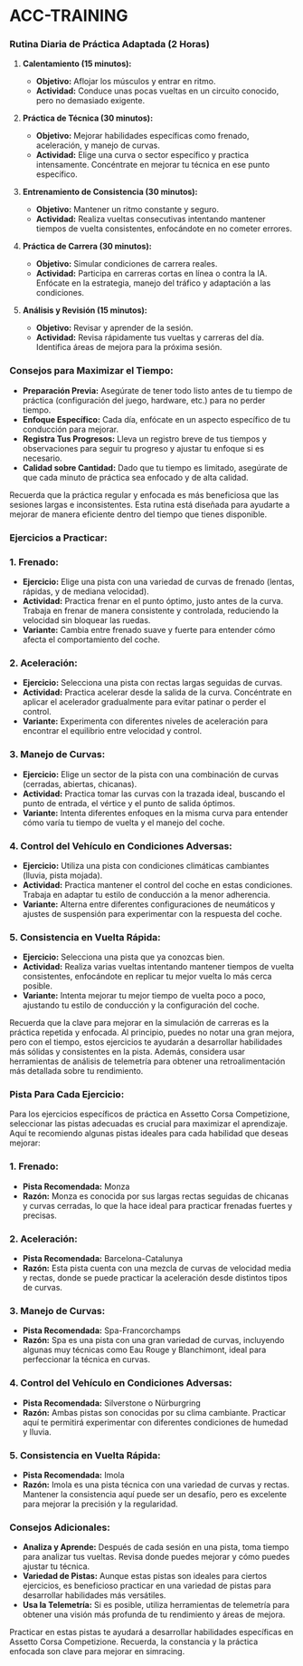 # ACC-TRAINING

### Rutina Diaria de Práctica Adaptada (2 Horas)

1. **Calentamiento (15 minutos):**
   - **Objetivo:** Aflojar los músculos y entrar en ritmo.
   - **Actividad:** Conduce unas pocas vueltas en un circuito conocido, pero no demasiado exigente.

2. **Práctica de Técnica (30 minutos):**
   - **Objetivo:** Mejorar habilidades específicas como frenado, aceleración, y manejo de curvas.
   - **Actividad:** Elige una curva o sector específico y practica intensamente. Concéntrate en mejorar tu técnica en ese punto específico.

3. **Entrenamiento de Consistencia (30 minutos):**
   - **Objetivo:** Mantener un ritmo constante y seguro.
   - **Actividad:** Realiza vueltas consecutivas intentando mantener tiempos de vuelta consistentes, enfocándote en no cometer errores.

4. **Práctica de Carrera (30 minutos):**
   - **Objetivo:** Simular condiciones de carrera reales.
   - **Actividad:** Participa en carreras cortas en línea o contra la IA. Enfócate en la estrategia, manejo del tráfico y adaptación a las condiciones.

5. **Análisis y Revisión (15 minutos):**
   - **Objetivo:** Revisar y aprender de la sesión.
   - **Actividad:** Revisa rápidamente tus vueltas y carreras del día. Identifica áreas de mejora para la próxima sesión.

### Consejos para Maximizar el Tiempo:

- **Preparación Previa:** Asegúrate de tener todo listo antes de tu tiempo de práctica (configuración del juego, hardware, etc.) para no perder tiempo.
- **Enfoque Específico:** Cada día, enfócate en un aspecto específico de tu conducción para mejorar.
- **Registra Tus Progresos:** Lleva un registro breve de tus tiempos y observaciones para seguir tu progreso y ajustar tu enfoque si es necesario.
- **Calidad sobre Cantidad:** Dado que tu tiempo es limitado, asegúrate de que cada minuto de práctica sea enfocado y de alta calidad.

Recuerda que la práctica regular y enfocada es más beneficiosa que las sesiones largas e inconsistentes. Esta rutina está diseñada para ayudarte a mejorar de manera eficiente dentro del tiempo que tienes disponible.

### Ejercicios a Practicar:

### 1. **Frenado:**
   - **Ejercicio:** Elige una pista con una variedad de curvas de frenado (lentas, rápidas, y de mediana velocidad).
   - **Actividad:** Practica frenar en el punto óptimo, justo antes de la curva. Trabaja en frenar de manera consistente y controlada, reduciendo la velocidad sin bloquear las ruedas.
   - **Variante:** Cambia entre frenado suave y fuerte para entender cómo afecta el comportamiento del coche.

### 2. **Aceleración:**
   - **Ejercicio:** Selecciona una pista con rectas largas seguidas de curvas.
   - **Actividad:** Practica acelerar desde la salida de la curva. Concéntrate en aplicar el acelerador gradualmente para evitar patinar o perder el control.
   - **Variante:** Experimenta con diferentes niveles de aceleración para encontrar el equilibrio entre velocidad y control.

### 3. **Manejo de Curvas:**
   - **Ejercicio:** Elige un sector de la pista con una combinación de curvas (cerradas, abiertas, chicanas).
   - **Actividad:** Practica tomar las curvas con la trazada ideal, buscando el punto de entrada, el vértice y el punto de salida óptimos.
   - **Variante:** Intenta diferentes enfoques en la misma curva para entender cómo varía tu tiempo de vuelta y el manejo del coche.

### 4. **Control del Vehículo en Condiciones Adversas:**
   - **Ejercicio:** Utiliza una pista con condiciones climáticas cambiantes (lluvia, pista mojada).
   - **Actividad:** Practica mantener el control del coche en estas condiciones. Trabaja en adaptar tu estilo de conducción a la menor adherencia.
   - **Variante:** Alterna entre diferentes configuraciones de neumáticos y ajustes de suspensión para experimentar con la respuesta del coche.

### 5. **Consistencia en Vuelta Rápida:**
   - **Ejercicio:** Selecciona una pista que ya conozcas bien.
   - **Actividad:** Realiza varias vueltas intentando mantener tiempos de vuelta consistentes, enfocándote en replicar tu mejor vuelta lo más cerca posible.
   - **Variante:** Intenta mejorar tu mejor tiempo de vuelta poco a poco, ajustando tu estilo de conducción y la configuración del coche.

Recuerda que la clave para mejorar en la simulación de carreras es la práctica repetida y enfocada. Al principio, puedes no notar una gran mejora, pero con el tiempo, estos ejercicios te ayudarán a desarrollar habilidades más sólidas y consistentes en la pista. Además, considera usar herramientas de análisis de telemetría para obtener una retroalimentación más detallada sobre tu rendimiento.

### Pista Para Cada Ejercicio:

Para los ejercicios específicos de práctica en Assetto Corsa Competizione, seleccionar las pistas adecuadas es crucial para maximizar el aprendizaje. Aquí te recomiendo algunas pistas ideales para cada habilidad que deseas mejorar:

### 1. **Frenado:**
   - **Pista Recomendada:** Monza
   - **Razón:** Monza es conocida por sus largas rectas seguidas de chicanas y curvas cerradas, lo que la hace ideal para practicar frenadas fuertes y precisas.

### 2. **Aceleración:**
   - **Pista Recomendada:** Barcelona-Catalunya
   - **Razón:** Esta pista cuenta con una mezcla de curvas de velocidad media y rectas, donde se puede practicar la aceleración desde distintos tipos de curvas.

### 3. **Manejo de Curvas:**
   - **Pista Recomendada:** Spa-Francorchamps
   - **Razón:** Spa es una pista con una gran variedad de curvas, incluyendo algunas muy técnicas como Eau Rouge y Blanchimont, ideal para perfeccionar la técnica en curvas.

### 4. **Control del Vehículo en Condiciones Adversas:**
   - **Pista Recomendada:** Silverstone o Nürburgring
   - **Razón:** Ambas pistas son conocidas por su clima cambiante. Practicar aquí te permitirá experimentar con diferentes condiciones de humedad y lluvia.

### 5. **Consistencia en Vuelta Rápida:**
   - **Pista Recomendada:** Imola
   - **Razón:** Imola es una pista técnica con una variedad de curvas y rectas. Mantener la consistencia aquí puede ser un desafío, pero es excelente para mejorar la precisión y la regularidad.

### Consejos Adicionales:

- **Analiza y Aprende:** Después de cada sesión en una pista, toma tiempo para analizar tus vueltas. Revisa donde puedes mejorar y cómo puedes ajustar tu técnica.
- **Variedad de Pistas:** Aunque estas pistas son ideales para ciertos ejercicios, es beneficioso practicar en una variedad de pistas para desarrollar habilidades más versátiles.
- **Usa la Telemetría:** Si es posible, utiliza herramientas de telemetría para obtener una visión más profunda de tu rendimiento y áreas de mejora.

Practicar en estas pistas te ayudará a desarrollar habilidades específicas en Assetto Corsa Competizione. Recuerda, la constancia y la práctica enfocada son clave para mejorar en simracing.
